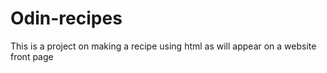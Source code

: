 # Odin-recipes
This is a project on making a recipe using html as will appear on a website front page
